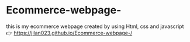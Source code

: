 # Ecommerce-webpage-
this is my ecommerce webpage created by using Html, css and javascript 
👉
https://jilan023.github.io/Ecommerce-webpage-/
